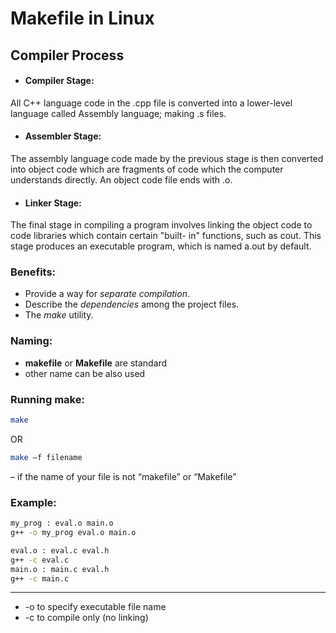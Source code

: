 # Makefile in Linux

## Compiler Process

- #### Compiler Stage: 
All C++ language code in the .cpp file is converted
into a lower-level language called Assembly language; making .s
files.

- #### Assembler Stage: 
The assembly language code made by the
previous stage is then converted into object code which are
fragments of code which the computer understands directly. An
object code file ends with .o.

- #### Linker Stage: 
The final stage in compiling a program involves linking the object code to code libraries which contain certain "built-
in" functions, such as cout. This stage produces an executable program, which is named a.out by default.

### Benefits:
- Provide a way for *separate compilation*.
- Describe the *dependencies* among the project files.
- The *make* utility.

### Naming:
- **makefile** or **Makefile** are standard
- other name can be also used

### Running make:
```sh
make
```
OR
```sh
make –f filename
```
– if the name of your file is not “makefile”
or “Makefile”

### Example:
```sh
my_prog : eval.o main.o
g++ -o my_prog eval.o main.o

eval.o : eval.c eval.h
g++ -c eval.c
main.o : main.c eval.h
g++ -c main.c
```
_________________________
- -o to specify executable file name
- -c to compile only (no linking)

